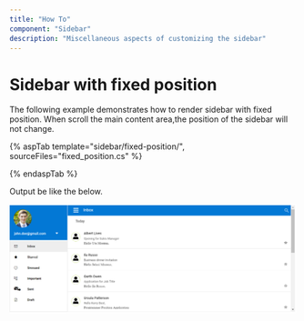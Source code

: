 ```yaml
---
title: "How To"
component: "Sidebar"
description: "Miscellaneous aspects of customizing the sidebar"
---
```


# Sidebar with fixed position

The following example demonstrates how to render sidebar with fixed position. When scroll the main content area,the position of the sidebar will not change.

{% aspTab template="sidebar/fixed-position/", sourceFiles="fixed_position.cs" %}

{% endaspTab %}

Output be like the below.

![Sidebar Sample](../images/fixed_position.png)
